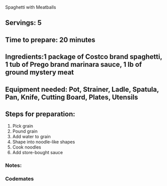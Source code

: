 Spaghetti with Meatballs

## Servings: 5

## Time to prepare: 20 minutes

## Ingredients:1 package of Costco brand spaghetti, 1 tub of Prego brand marinara sauce, 1 lb of ground mystery meat


## Equipment needed: Pot, Strainer, Ladle, Spatula, Pan, Knife, Cutting Board, Plates, Utensils


## Steps for preparation:

1. Pick grain
2. Pound grain
3. Add water to grain
4. Shape into noodle-like shapes
5. Cook noodles
6. Add store-bought sauce

### Notes:



### Codemates #

